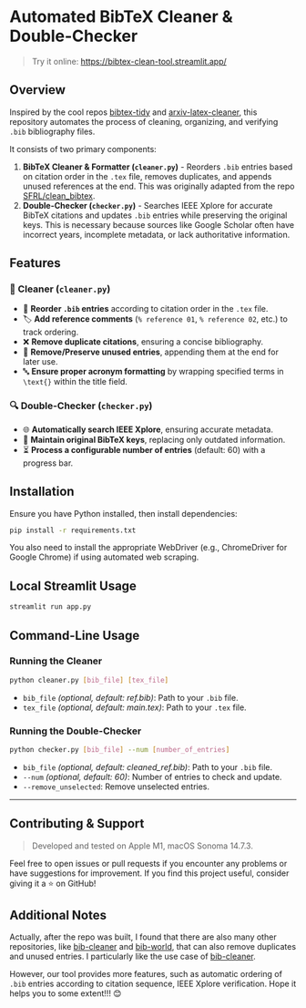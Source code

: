 # Automated BibTeX Cleaner & Double-Checker

> Try it online: https://bibtex-clean-tool.streamlit.app/

## Overview

Inspired by the cool repos [bibtex-tidy](https://github.com/FlamingTempura/bibtex-tidy) and [arxiv-latex-cleaner](https://github.com/google-research/arxiv-latex-cleaner), this repository automates the process of cleaning, organizing, and verifying `.bib` bibliography files. 

It consists of two primary components:

1. **BibTeX Cleaner & Formatter (`cleaner.py`)** - Reorders `.bib` entries based on citation order in the `.tex` file, removes duplicates, and appends unused references at the end. This was originally adapted from the repo [SFRL/clean_bibtex](https://github.com/SFRL/clean_bibtex).
2. **Double-Checker (`checker.py`)** - Searches IEEE Xplore for accurate BibTeX citations and updates `.bib` entries while preserving the original keys. This is necessary because sources like Google Scholar often have incorrect years, incomplete metadata, or lack authoritative information.

## Features

### 🧹 Cleaner (`cleaner.py`)

- 🔄 **Reorder `.bib` entries** according to citation order in the `.tex` file.  
- 🏷️ **Add reference comments** (`% reference 01`, `% reference 02`, etc.) to track ordering.  
- ❌ **Remove duplicate citations**, ensuring a concise bibliography.  
- 📌 **Remove/Preserve unused entries**, appending them at the end for later use.  
- 🔤 **Ensure proper acronym formatting** by wrapping specified terms in `\text{}` within the title field.  

### 🔍 Double-Checker (`checker.py`)

- 🌐 **Automatically search IEEE Xplore**, ensuring accurate metadata.  
- 🔑 **Maintain original BibTeX keys**, replacing only outdated information.  
- ⏳ **Process a configurable number of entries** (default: 60) with a progress bar.  

## Installation

Ensure you have Python installed, then install dependencies:

```bash
pip install -r requirements.txt
```

You also need to install the appropriate WebDriver (e.g., ChromeDriver for Google Chrome) if using automated web scraping.

## Local Streamlit Usage

```bash
streamlit run app.py
```

## Command-Line Usage

### Running the Cleaner

```bash
python cleaner.py [bib_file] [tex_file]
```

- `bib_file` *(optional, default: ref.bib)*: Path to your `.bib` file.
- `tex_file` *(optional, default: main.tex)*: Path to your `.tex` file.

### Running the Double-Checker

```bash
python checker.py [bib_file] --num [number_of_entries]
```

- `bib_file` *(optional, default: cleaned_ref.bib)*: Path to your `.bib` file.
- `--num` *(optional, default: 60)*: Number of entries to check and update.
- `--remove_unselected`: Remove unselected entries.

---

## Contributing & Support

> Developed and tested on Apple M1, macOS Sonoma 14.7.3.

Feel free to open issues or pull requests if you encounter any problems or have suggestions for improvement. If you find this project useful, consider giving it a ⭐ on GitHub!

## Additional Notes

Actually, after the repo was built, I found that there are also many other repositories, like [bib-cleaner](https://bib-cleaner.readthedocs.io/en/latest/) and [bib-world](https://bib-world.com/unused), that can also remove duplicates and unused entries. I particularly like the use case of [bib-cleaner](https://bib-cleaner.readthedocs.io/en/latest/).

However, our tool provides more features, such as automatic ordering of `.bib` entries according to citation sequence, IEEE Xplore verification. Hope it helps you to some extent!!! 😊